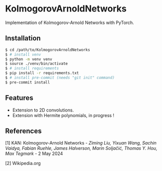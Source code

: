 # KolmogorovArnoldNetworks

Implementation of Kolmogorov-Arnold Networks with PyTorch.

## Installation

```bash
$ cd /path/to/KolmogorovArnoldNetworks
$ # install venv
$ python -m venv venv
$ source ./venv/bin/activate
$ # install requirements
$ pip install -r requirements.txt
$ # install pre-commit (needs "git init" command)
$ pre-commit install
```

## Features

- Extension to 2D convolutions.
- Extension with Hermite polynomials, in progress !

## References

[1] KAN: Kolmogorov-Arnold Networks - *Ziming Liu, Yixuan Wang, Sachin Vaidya, Fabian Ruehle, James Halverson, Marin Soljačić, Thomas Y. Hou, Max Tegmark* - 2 May 2024

[2] Wikipedia.org
